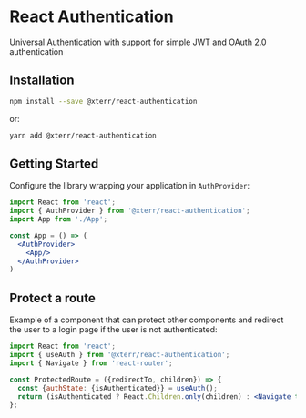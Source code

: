 # React Authentication

Universal Authentication with support for simple JWT and OAuth 2.0 authentication

## Installation

```bash
npm install --save @xterr/react-authentication
```

or:

```bash
yarn add @xterr/react-authentication
```

## Getting Started

Configure the library wrapping your application in `AuthProvider`:

```jsx
import React from 'react';
import { AuthProvider } from '@xterr/react-authentication';
import App from './App';

const App = () => (
  <AuthProvider>
    <App/>
  </AuthProvider>
)
```

## Protect a route

Example of a component that can protect other components and redirect the user to a login page if the user is not
authenticated:

```jsx
import React from 'react';
import { useAuth } from '@xterr/react-authentication';
import { Navigate } from 'react-router';

const ProtectedRoute = ({redirectTo, children}) => {
  const {authState: {isAuthenticated}} = useAuth();
  return (isAuthenticated ? React.Children.only(children) : <Navigate to={redirectTo} replace/>);
};
```
